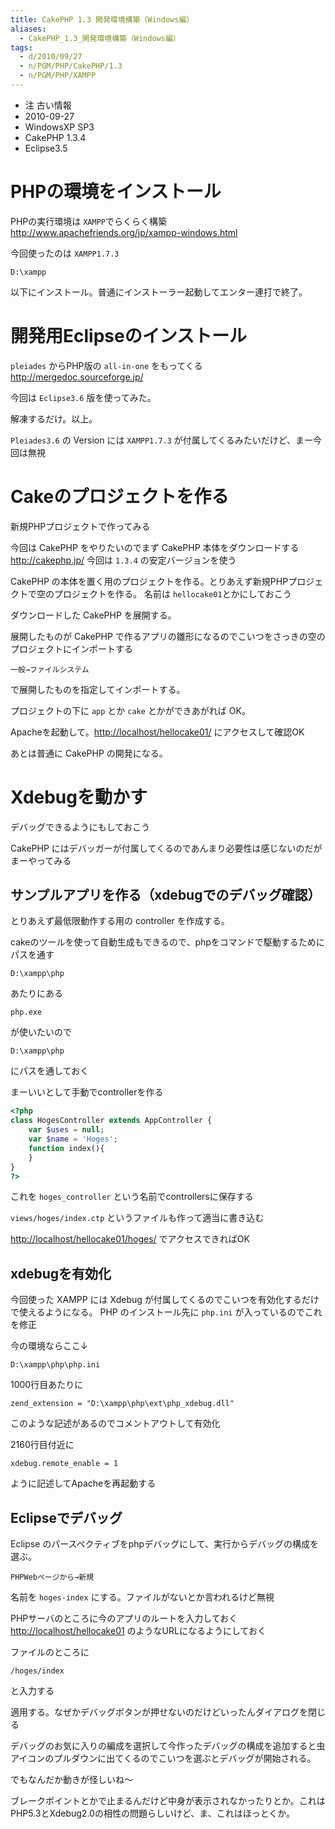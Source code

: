 ```yaml
---
title: CakePHP 1.3 開発環境構築（Windows編）
aliases:
  - CakePHP_1.3_開発環境構築（Windows編）
tags:
  - d/2010/09/27
  - n/PGM/PHP/CakePHP/1.3
  - n/PGM/PHP/XAMPP
---
```


- 注 古い情報
- 2010-09-27
- WindowsXP SP3
- CakePHP 1.3.4
- Eclipse3.5

PHPの環境をインストール
================================================================================

PHPの実行環境は `XAMPP`でらくらく構築 <http://www.apachefriends.org/jp/xampp-windows.html>

今回使ったのは `XAMPP1.7.3`

```
D:\xampp
```

以下にインストール。普通にインストーラー起動してエンター連打で終了。

開発用Eclipseのインストール
================================================================================
`pleiades` からPHP版の `all-in-one` をもってくる <http://mergedoc.sourceforge.jp/>

今回は `Eclipse3.6` 版を使ってみた。

解凍するだけ。以上。

`Pleiades3.6` の Version には `XAMPP1.7.3` が付属してくるみたいだけど、まー今回は無視

Cakeのプロジェクトを作る
================================================================================
新規PHPプロジェクトで作ってみる

今回は CakePHP をやりたいのでまず CakePHP 本体をダウンロードする <http://cakephp.jp/>
今回は `1.3.4` の安定バージョンを使う

CakePHP の本体を置く用のプロジェクトを作る。とりあえず新規PHPプロジェクトで空のプロジェクトを作る。
名前は `hellocake01`とかにしておこう

ダウンロードした CakePHP を展開する。

展開したものが CakePHP で作るアプリの雛形になるのでこいつをさっきの空のプロジェクトにインポートする

```
一般→ファイルシステム
```

で展開したものを指定してインポートする。

プロジェクトの下に `app` とか `cake` とかができあがれば OK。

Apacheを起動して。<http://localhost/hellocake01/> にアクセスして確認OK

あとは普通に CakePHP の開発になる。

Xdebugを動かす
================================================================================
デバッグできるようにもしておこう

CakePHP にはデバッガーが付属してくるのであんまり必要性は感じないのだが
まーやってみる

サンプルアプリを作る（xdebugでのデバッグ確認）
--------------------------------------------------------------------------------
とりあえず最低限動作する用の controller を作成する。

cakeのツールを使って自動生成もできるので、phpをコマンドで駆動するためにパスを通す

```
D:\xampp\php
```

あたりにある

```
php.exe
```

が使いたいので

```
D:\xampp\php
```

にパスを通しておく

まーいいとして手動でcontrollerを作る
```php
<?php
class HogesController extends AppController {
    var $uses = null;
    var $name = 'Hoges';
    function index(){
    }
}
?>
```

これを `hoges_controller` という名前でcontrollersに保存する

`views/hoges/index.ctp` というファイルも作って適当に書き込む

<http://localhost/hellocake01/hoges/> でアクセスできればOK

xdebugを有効化
--------------------------------------------------------------------------------

今回使った XAMPP には Xdebug が付属してくるのでこいつを有効化するだけで使えるようになる。
PHP のインストール先に `php.ini` が入っているのでこれを修正

今の環境ならここ↓

```
D:\xampp\php\php.ini
```

1000行目あたりに

```
zend_extension = "D:\xampp\php\ext\php_xdebug.dll"
```

このような記述があるのでコメントアウトして有効化

2160行目付近に

```
xdebug.remote_enable = 1
```


ように記述してApacheを再起動する

Eclipseでデバッグ
--------------------------------------------------------------------------------
Eclipse のパースペクティブをphpデバッグにして、実行からデバッグの構成を選ぶ。

```
PHPWebページから→新規
```

名前を `hoges-index` にする。ファイルがないとか言われるけど無視

PHPサーバのところに今のアプリのルートを入力しておく <http://localhost/hellocake01> のようなURLになるようにしておく


ファイルのところに

```
/hoges/index
```

と入力する

適用する。なぜかデバッグボタンが押せないのだけどいったんダイアログを閉じる

デバッグのお気に入りの編成を選択して今作ったデバッグの構成を追加すると虫アイコンのプルダウンに出てくるのでこいつを選ぶとデバッグが開始される。

でもなんだか動きが怪しいね〜

ブレークポイントとかで止まるんだけど中身が表示されなかったりとか。これはPHP5.3とXdebug2.0の相性の問題らしいけど、ま、これはほっとくか。



